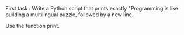 First task : Write a Python script that prints exactly "Programming is like building a multilingual puzzle, followed by a new line.

Use the function print. 

